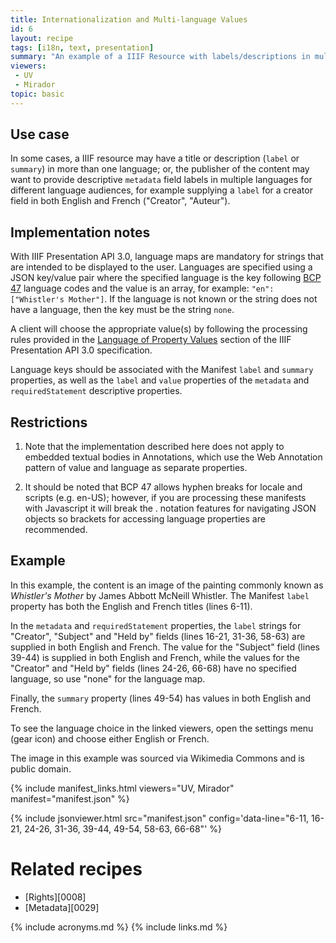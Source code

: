 ```yaml
---
title: Internationalization and Multi-language Values
id: 6
layout: recipe
tags: [i18n, text, presentation]
summary: "An example of a IIIF Resource with labels/descriptions in multiple languages."
viewers:
 - UV
 - Mirador  
topic: basic
---
```


## Use case
In some cases, a IIIF resource may have a title or description (`label` or `summary`) in more than one language; or, the publisher of the content may want to provide descriptive `metadata` field labels in multiple languages for different language audiences, for example supplying a `label` for a creator field in both English and French ("Creator", "Auteur").

## Implementation notes
With IIIF Presentation API 3.0, language maps are mandatory for strings that are intended to be displayed to the user. Languages are specified using a JSON key/value pair where the specified language is the key following [BCP 47](https://tools.ietf.org/html/bcp47) language codes and the value is an array, for example: `"en": ["Whistler's Mother"]`. If the language is not known or the string does not have a language, then the key must be the string `none`.

A client will choose the appropriate value(s) by following the processing rules provided in the [Language of Property Values](https://iiif.io/api/presentation/3.0/#44-language-of-property-values) section of the IIIF Presentation API 3.0 specification.

Language keys should be associated with the Manifest `label` and `summary` properties, as well as the `label` and `value` properties of the `metadata` and `requiredStatement` descriptive properties.

## Restrictions
1. Note that the implementation described here does not apply to embedded textual bodies in Annotations, which use the Web Annotation pattern of value and language as separate properties.

2. It should be noted that BCP 47 allows hyphen breaks for locale and scripts (e.g. en-US); however, if you are processing these manifests with Javascript it will break the . notation features for navigating JSON objects so brackets for accessing language properties are recommended.

## Example
In this example, the content is an image of the painting commonly known as *Whistler's Mother* by James Abbott McNeill Whistler. The Manifest `label` property has both the English and French titles (lines 6-11).

In the `metadata` and `requiredStatement` properties, the `label` strings for "Creator", "Subject" and "Held by" fields (lines 16-21, 31-36, 58-63) are supplied in both English and French. The value for the "Subject" field (lines 39-44) is supplied in both English and French, while the values for the "Creator" and "Held by" fields (lines 24-26, 66-68) have no specified language, so use "none" for the language map.

Finally, the `summary` property (lines 49-54) has values in both English and French.

To see the language choice in the linked viewers, open the settings menu (gear icon) and choose either English or French.

The image in this example was sourced via Wikimedia Commons and is public domain.

{% include manifest_links.html viewers="UV, Mirador" manifest="manifest.json" %}

{% include jsonviewer.html src="manifest.json" config='data-line="6-11, 16-21, 24-26, 31-36, 39-44, 49-54, 58-63, 66-68"' %}

# Related recipes

* [Rights][0008]
* [Metadata][0029]

{% include acronyms.md %}
{% include links.md %}
